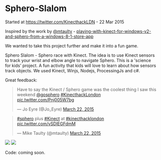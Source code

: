 # Sphero-Slalom

Started at https://twitter.com/KinecthackLDN - 22 Mar 2015

Inspired by the work by [@mtaulty](https://twitter.com/mtaulty) - [playing-with-kinect-for-windows-v2-and-sphero-from-a-windows-8-1-store-app](http://mtaulty.com/CommunityServer/blogs/mike_taultys_blog/archive/2014/09/10/playing-with-kinect-for-windows-v2-and-sphero-from-a-windows-8-1-store-app.aspx) 

We wanted to take this project further and make it into a fun game.

Sphero Slalom - Sphero race with Kinect. The idea is to use Kinect sensors to track your wrist and elbow angle to navigate Sphero. This is a 'science for kids' project. A fun activity that kids will love to learn about how sensors track objects. We used Kinect, Winjs, Nodejs, ProcessingJs and c#.

Great feedback: 
<blockquote class="twitter-tweet" lang="en"><p>Have to say the Kinect / Sphero game was the coolest thing I saw this weekend <a href="https://twitter.com/gosphero">@gosphero</a> <a href="https://twitter.com/hashtag/KinecthackLondon?src=hash">#KinecthackLondon</a> <a href="http://t.co/Pnj005W7bg">pic.twitter.com/Pnj005W7bg</a></p>&mdash; Jo Eyre (@Jo_Eyre) <a href="https://twitter.com/Jo_Eyre/status/579732921214435329">March 22, 2015</a></blockquote>
<script async src="//platform.twitter.com/widgets.js" charset="utf-8"></script>

<blockquote class="twitter-tweet" lang="en"><p><a href="https://twitter.com/hashtag/sphero?src=hash">#sphero</a> plus <a href="https://twitter.com/hashtag/Kinect?src=hash">#Kinect</a> at <a href="https://twitter.com/hashtag/kinecthacklondon?src=hash">#kinecthacklondon</a> <a href="http://t.co/vSDlEGFdmM">pic.twitter.com/vSDlEGFdmM</a></p>&mdash; Mike Taulty (@mtaulty) <a href="https://twitter.com/mtaulty/status/579677169724444672">March 22, 2015</a></blockquote>
<script async src="//platform.twitter.com/widgets.js" charset="utf-8"></script>

<img src="https://pbs.twimg.com/media/CAugARGWsAESr-a.jpg">
<img src="https://pbs.twimg.com/media/CAttUDpUUAAuVNA.jpg">

Code: coming soon.
